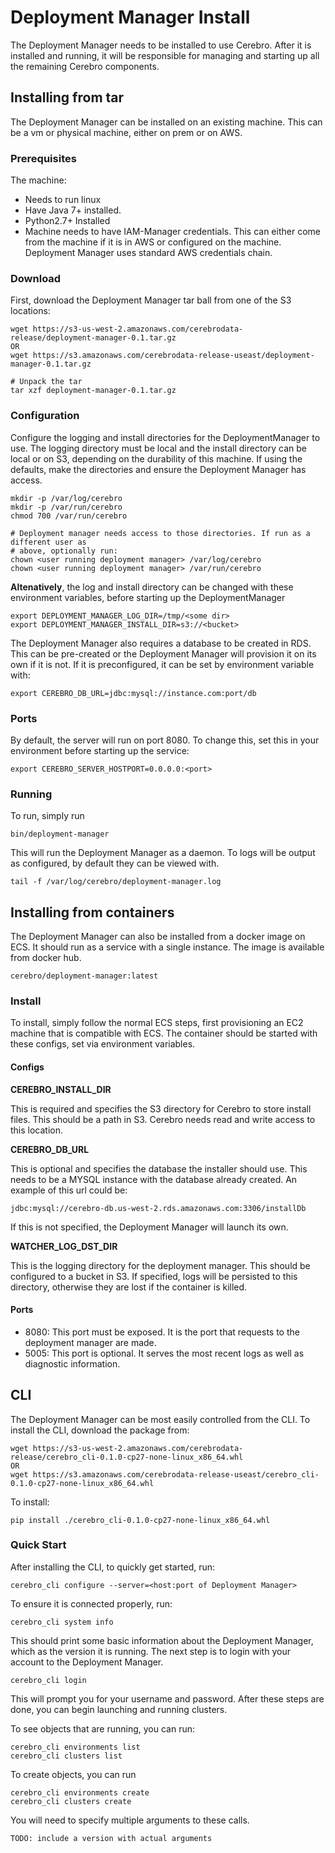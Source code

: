 # Deployment Manager Install
The Deployment Manager needs to be installed to use Cerebro. After it is installed and
running, it will be responsible for managing and starting up all the remaining Cerebro
components.

## Installing from tar

The Deployment Manager can be installed on an existing machine. This can be a vm or
physical machine, either on prem or on AWS.

### Prerequisites
The machine:
  - Needs to run linux
  - Have Java 7+ installed.
  - Python2.7+ Installed
  - Machine needs to have IAM-Manager credentials. This can either come from the machine
    if it is in AWS or configured on the machine. Deployment Manager uses standard AWS
    credentials chain.

### Download
First, download the Deployment Manager tar ball from one of the S3 locations:
```
wget https://s3-us-west-2.amazonaws.com/cerebrodata-release/deployment-manager-0.1.tar.gz
OR
wget https://s3.amazonaws.com/cerebrodata-release-useast/deployment-manager-0.1.tar.gz
```

```
# Unpack the tar
tar xzf deployment-manager-0.1.tar.gz
```

### Configuration
Configure the logging and install directories for the DeploymentManager to use. The
logging directory must be local and the install directory can be local or on S3, depending
on the durability of this machine. If using the defaults, make the directories and ensure
the Deployment Manager has access.

```
mkdir -p /var/log/cerebro
mkdir -p /var/run/cerebro
chmod 700 /var/run/cerebro

# Deployment manager needs access to those directories. If run as a different user as
# above, optionally run:
chown <user running deployment manager> /var/log/cerebro
chown <user running deployment manager> /var/run/cerebro
```

**Altenatively**, the log and install directory can be changed with these environment
variables, before starting up the DeploymentManager

```
export DEPLOYMENT_MANAGER_LOG_DIR=/tmp/<some dir>
export DEPLOYMENT_MANAGER_INSTALL_DIR=s3://<bucket>
```

The Deployment Manager also requires a database to be created in RDS. This can be
pre-created or the Deployment Manager will provision it on its own if it is not. If it
is preconfigured, it can be set by environment variable with:

```
export CEREBRO_DB_URL=jdbc:mysql://instance.com:port/db
```

### Ports
By default, the server will run on port 8080. To change this, set this in your
environment before starting up the service:
```
export CEREBRO_SERVER_HOSTPORT=0.0.0.0:<port>
```

### Running
To run, simply run
```
bin/deployment-manager
```
This will run the Deployment Manager as a daemon. To logs will be output as configured,
by default they can be viewed with.
```
tail -f /var/log/cerebro/deployment-manager.log
```

## Installing from containers
The Deployment Manager can also be installed from a docker image on ECS. It should run
as a service with a single instance. The image is available from docker hub.

```
cerebro/deployment-manager:latest
```

### Install
To install, simply follow the normal ECS steps, first provisioning an EC2 machine that is
compatible with ECS. The container should be started with these configs, set via
environment variables.

#### Configs

**CEREBRO_INSTALL_DIR**

This is required and specifies the S3 directory for Cerebro to store install files. This
should be a path in S3. Cerebro needs read and write access to this location.

**CEREBRO_DB_URL**

This is optional and specifies the database the installer should use. This needs to be a
MYSQL instance with the database already created. An example of this url could be:
```
jdbc:mysql://cerebro-db.us-west-2.rds.amazonaws.com:3306/installDb
```

If this is not specified, the Deployment Manager will launch its own.

**WATCHER_LOG_DST_DIR**

This is the logging directory for the deployment manager. This should be configured to a
bucket in S3. If specified, logs will be persisted to this directory, otherwise they are
lost if the container is killed.

#### Ports
  - 8080: This port must be exposed. It is the port that requests to the deployment
    manager are made.
  - 5005: This port is optional. It serves the most recent logs as well as diagnostic
    information.

## CLI
The Deployment Manager can be most easily controlled from the CLI. To install the
CLI, download the package from:

```
wget https://s3-us-west-2.amazonaws.com/cerebrodata-release/cerebro_cli-0.1.0-cp27-none-linux_x86_64.whl
OR
wget https://s3.amazonaws.com/cerebrodata-release-useast/cerebro_cli-0.1.0-cp27-none-linux_x86_64.whl
```

To install:
```
pip install ./cerebro_cli-0.1.0-cp27-none-linux_x86_64.whl
```

### Quick Start
After installing the CLI, to quickly get started, run:
```
cerebro_cli configure --server=<host:port of Deployment Manager>
```

To ensure it is connected properly, run:
```
cerebro_cli system info
```

This should print some basic information about the Deployment Manager, which as the
version it is running. The next step is to login with your account to the Deployment
Manager.
```
cerebro_cli login
```

This will prompt you for your username and password. After these steps are done, you
can begin launching and running clusters.

To see objects that are running, you can run:
```
cerebro_cli environments list
cerebro_cli clusters list
```

To create objects, you can run
```
cerebro_cli environments create
cerebro_cli clusters create
```

You will need to specify multiple arguments to these calls.

    TODO: include a version with actual arguments
